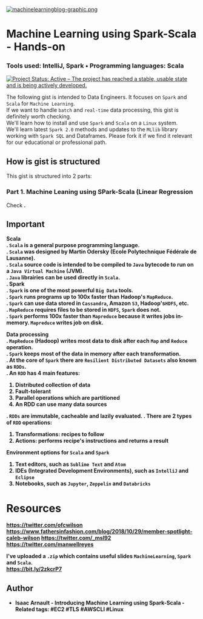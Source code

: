[![machinelearningblog-graphic.png](https://i.postimg.cc/MKPygzQz/machinelearningblog-graphic.png)](https://postimg.cc/fJdt9nCP)

# Machine Learning using Spark-Scala - Hands-on
### Tools used: IntelliJ, Spark • Programming languages: Scala

[![Project Status: Active – The project has reached a stable, usable state and is being actively developed.](https://www.repostatus.org/badges/latest/active.svg)](https://www.repostatus.org/#active)

The following gist is intended to Data Engineers. It focuses on `Spark` and `Scala` for `Machine Learning`.<br>
If we want to handle `batch` and `real-time` data processing, this gist is definitely worth checking.<br>
We'll learn how to install and use `Spark` and `Scala` on a `Linux` system.<br>
We'll learn latest `Spark 2.0` methods and updates to the `MLlib` library working with `Spark SQL` and Dataframes.
Please fork it if we find it relevant for our educational or professional path.

## How is gist is structured
This gist is structured into 2 parts:<br>

### Part 1. Machine Leaning using SPark-Scala (Linear Regression
Check <b>  <b>.
  
## Important
<b>Scala</b><br>
. `Scala` is a general purpose programming language.<br>
. `Scala` was designed by Martin Odersky (Ecole Polytechnique Fédérale de Lausanne).<br>
. `Scala` source code is intended to be compiled to `Java` bytecode to run on a `Java Virtual Machine` (JVM).<br>
. `Java` librairies can be used directly in `Scala`.<br>
. 
<b>Spark</b><br>
. `Spark` is one of the most powerful `Big Data` tools.<br>
. `Spark` runs programs up to 100x faster than Hadoop's `MapReduce`.<br>
. `Spark` can use data stored in `Cassandra`, Amazon `S3`, Hadoop's`HDFS`, etc.<br>
. `MapReduce` requires files to be stored in `HDFS`, `Spark` does not.<br>
. `Spark` performs 100x faster than `Mapreduce` because it writes jobs in-memory. `Mapreduce` writes job on disk.

<b>Data processing</b><br>
. `MapReduce` (Hadoop) writes most data to <b>disk</b> after each `Map` and `Reduce` operation.<br>
. `Spark` keeps most of the data <b>in memory</b> after each transformation.<br>
. At the core of `Spark` there are `Resilient Distributed Datasets` also known as `RDDs`.<br>
. An `RDD` has 4 main features:<br>

1. Distributed collection of data
2. Fault-tolerant
3. Parallel operations which are partitioned
4. An RDD can use many data sources

. `RDDs` are immutable, cacheable and lazily evaluated.<b>
. There are 2 types of `RDD` operations:<br>
  
  1. Transformations: recipes to follow
  2. Actions: performs recipe's instructions and returns a result
  
  <b>Environment options for `Scala` and `Spark`</b>
  
  1. Text editors, such as `Sublime Text` and `Atom`
  2. IDEs (Integrated Development Environments), such as `IntelliJ` and `Eclipse`
  3. Notebooks, such as `Jupyter`, `Zeppelin` and `Databricks`

# Resources

https://twitter.com/ofcwilson
https://www.fathersinfashion.com/blog/2018/10/29/member-spotlight-caleb-wilson
https://twitter.com/_msl92
https://twitter.com/manwellreyes

I've uploaded a `.zip` which contains useful slides `MachineLearning`, `Spark` and `Scala`.<br>
<b>https://bit.ly/2zkcrP7</b>
  
## Author

* **Isaac Arnault** - Introducing Machine Learning using Spark-Scala - Related tags: #EC2 #TLS #AWSCLI #Linux
